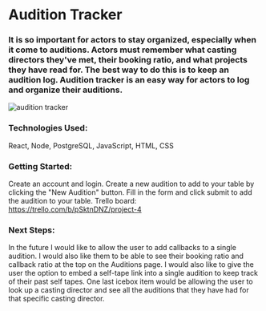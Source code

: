 # Audition Tracker

### It is so important for actors to stay organized, especially when it come to auditions. Actors must remember what casting directors they've met, their booking ratio, and what projects they have read for. The best way to do this is to keep an audition log. Audition tracker is an easy way for actors to log and organize their auditions. 

![audition tracker](https://i.imgur.com/JnOJlkU.png)

### Technologies Used:
React, Node, PostgreSQL, JavaScript, HTML, CSS

### Getting Started:
Create an account and login. Create a new audition to add to your table by clicking the "New Audition" button. Fill in the form and click submit to add the audition to your table. 
Trello board: https://trello.com/b/pSktnDNZ/project-4 

### Next Steps:
In the future I would like to allow the user to add callbacks to a single audition. I would also like them to be able to see their booking ratio and callback ratio at the top on the Auditions page. I would also like to give the user the option to embed a self-tape link into a single audition to keep track of their past self tapes. One last icebox item would be allowing the user to look up a casting director and see all the auditions that they have had for that specific casting director. 


